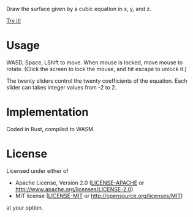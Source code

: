 Draw the surface given by a cubic equation in x, y, and z.

[Try it!](https://finegeometer.github.io/cubic-surface/)

# Usage

WASD, Space, LShift to move.
When mouse is locked, move mouse to rotate. (Click the screen to lock the mouse, and hit escape to unlock it.)

The twenty sliders control the twenty coefficients of the equation. Each slider can takes integer values from -2 to 2.

# Implementation

Coded in Rust, compiled to WASM.

# License

Licensed under either of

 * Apache License, Version 2.0
   ([LICENSE-APACHE](LICENSE-APACHE) or http://www.apache.org/licenses/LICENSE-2.0)
 * MIT license
   ([LICENSE-MIT](LICENSE-MIT) or http://opensource.org/licenses/MIT)

at your option.
